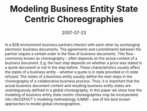 ---
abstract: In a B2B environment business partners interact with each other by exchanging
  electronic business documents. The agreements and commitments between the partner
  require a certain order in the flow of business documents. This flow - commonly
  known as choreography - often depends on the actual content of a business document.
  E.g. the next step depends on whether a price was stated in a quote document or
  not in the step before. These characteristics usually affect the states of a business
  entity - whether a quote is in state provided or in state refused. The states of
  a business entity usually define the next steps in the choreography of a collaborative
  business process. Thus, it is important that the actual business document content
  and resulting business entity states are unambiguously defined in a global choreography.
  In this paper we show how the modeling of business entity state centric choreographies
  may be incorporated into UN/CEFACT´s modeling methodology (UMM) - one of the best
  known approaches to model global choreographies.
authors:
- Christian Huemer
- Philipp Liegl
- Rainer Schuster
- Marco Zapletal
date: '2007-07-23'
featured: false
links:
- name: Publik
  url: https://publik.tuwien.ac.at/showentry.php?ID=141387&lang=1
publication_types:
- '0'
publishDate: '2007-07-23'
title: Modeling Business Entity State Centric Choreographies
url_pdf: http://publik.tuwien.ac.at/files/pub-inf_5002.pdf
---